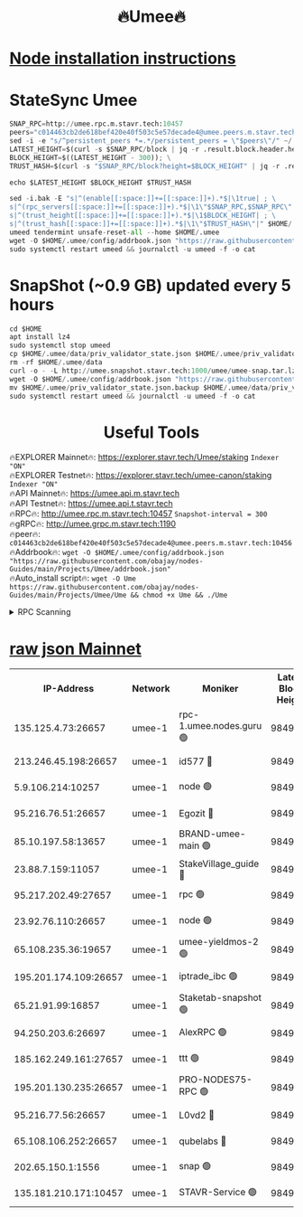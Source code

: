<h1 align="center"> 🔥Umee🔥</h1>


[Node installation instructions](https://github.com/obajay/nodes-Guides/tree/main/Projects/Umee)
=
# StateSync Umee
```python
SNAP_RPC=http://umee.rpc.m.stavr.tech:10457
peers="c014463cb2de618bef420e40f503c5e57decade4@umee.peers.m.stavr.tech:10456"
sed -i -e "s/^persistent_peers *=.*/persistent_peers = \"$peers\"/" ~/.umee/config/config.toml
LATEST_HEIGHT=$(curl -s $SNAP_RPC/block | jq -r .result.block.header.height); \
BLOCK_HEIGHT=$((LATEST_HEIGHT - 300)); \
TRUST_HASH=$(curl -s "$SNAP_RPC/block?height=$BLOCK_HEIGHT" | jq -r .result.block_id.hash)

echo $LATEST_HEIGHT $BLOCK_HEIGHT $TRUST_HASH

sed -i.bak -E "s|^(enable[[:space:]]+=[[:space:]]+).*$|\1true| ; \
s|^(rpc_servers[[:space:]]+=[[:space:]]+).*$|\1\"$SNAP_RPC,$SNAP_RPC\"| ; \
s|^(trust_height[[:space:]]+=[[:space:]]+).*$|\1$BLOCK_HEIGHT| ; \
s|^(trust_hash[[:space:]]+=[[:space:]]+).*$|\1\"$TRUST_HASH\"|" $HOME/.umee/config/config.toml
umeed tendermint unsafe-reset-all --home $HOME/.umee
wget -O $HOME/.umee/config/addrbook.json "https://raw.githubusercontent.com/obajay/nodes-Guides/main/Projects/Umee/addrbook.json"
sudo systemctl restart umeed && journalctl -u umeed -f -o cat
```
# SnapShot (~0.9 GB) updated every 5 hours
```python
cd $HOME
apt install lz4
sudo systemctl stop umeed
cp $HOME/.umee/data/priv_validator_state.json $HOME/.umee/priv_validator_state.json.backup
rm -rf $HOME/.umee/data
curl -o - -L http://umee.snapshot.stavr.tech:1000/umee/umee-snap.tar.lz4 | lz4 -c -d - | tar -x -C $HOME/.umee --strip-components 2
wget -O $HOME/.umee/config/addrbook.json "https://raw.githubusercontent.com/obajay/nodes-Guides/main/Projects/Umee/addrbook.json"
mv $HOME/.umee/priv_validator_state.json.backup $HOME/.umee/data/priv_validator_state.json
sudo systemctl restart umeed && journalctl -u umeed -f -o cat
```
 <h1 align="center"> Useful Tools</h1>

🔥EXPLORER Mainnet🔥:      https://explorer.stavr.tech/Umee/staking             `Indexer "ON"` \
🔥EXPLORER Testnet🔥:        https://explorer.stavr.tech/umee-canon/staking      `Indexer "ON"` \
🔥API Mainnet🔥:                   https://umee.api.m.stavr.tech \
🔥API Testnet🔥:                     https://umee.api.t.stavr.tech \
🔥RPC🔥:                                   http://umee.rpc.m.stavr.tech:10457                     `Snapshot-interval = 300` \
🔥gRPC🔥:                              http://umee.grpc.m.stavr.tech:1190 \
🔥peer🔥:                     `c014463cb2de618bef420e40f503c5e57decade4@umee.peers.m.stavr.tech:10456` \
🔥Addrbook🔥:    ```wget -O $HOME/.umee/config/addrbook.json "https://raw.githubusercontent.com/obajay/nodes-Guides/main/Projects/Umee/addrbook.json"``` \
🔥Auto_install script🔥: ```wget -O Ume https://raw.githubusercontent.com/obajay/nodes-Guides/main/Projects/Umee/Ume && chmod +x Ume && ./Ume```

<details>
<summary>RPC Scanning</summary>

<h2 align="center"> We scan nodes in real time every 4 hours. And we provide the final result of RPC endpoints.
We cannot influence the operation of these nodes in any way. </h2>


```python
If Voting Power is higher than 0 --> then the Node is a validator of the network and may be subject to attack and be a potential threat to the chain.
```
```python
We marked such validators with a red symbol
```

</details>

[raw json Mainnet](https://rpc-check.umeem.stavr.tech/umeem/rpc-umeem-result.json)
=



<table><tr><th>IP-Address</th><th>Network</th><th>Moniker</th><th>Latest Block Height</th><th>Earliest Block Height</th><th>Catching Up</th><th>Tx Index</th><th>Voting Power</th><th>Scan Time</th></tr><tr><td>135.125.4.73:26657</td><td>umee-1</td><td>rpc-1.umee.nodes.guru 🟢</td><td>9849296</td><td>5167386</td><td>False</td><td>on</td><td>0</td><td>2023-12-26T06:29:31.154667615UTC</td></tr><tr><td>213.246.45.198:26657</td><td>umee-1</td><td>id577 🔴</td><td>9849282</td><td>7100001</td><td>False</td><td>on</td><td>35108337</td><td>2023-12-26T06:28:04.592228481UTC</td></tr><tr><td>5.9.106.214:10257</td><td>umee-1</td><td>node 🟢</td><td>9849292</td><td>7942001</td><td>False</td><td>on</td><td>0</td><td>2023-12-26T06:29:03.867032596UTC</td></tr><tr><td>95.216.76.51:26657</td><td>umee-1</td><td>Egozit 🔴</td><td>9849296</td><td>8262001</td><td>False</td><td>off</td><td>38052427</td><td>2023-12-26T06:29:30.845724250UTC</td></tr><tr><td>85.10.197.58:13657</td><td>umee-1</td><td>BRAND-umee-main 🟢</td><td>9849284</td><td>8427832</td><td>False</td><td>on</td><td>0</td><td>2023-12-26T06:28:21.708876601UTC</td></tr><tr><td>23.88.7.159:11057</td><td>umee-1</td><td>StakeVillage_guide 🔴</td><td>9849290</td><td>9137726</td><td>False</td><td>on</td><td>1408962</td><td>2023-12-26T06:28:56.288640479UTC</td></tr><tr><td>95.217.202.49:27657</td><td>umee-1</td><td>rpc 🟢</td><td>9849289</td><td>9440090</td><td>False</td><td>on</td><td>0</td><td>2023-12-26T06:28:49.648705097UTC</td></tr><tr><td>23.92.76.110:26657</td><td>umee-1</td><td>node 🟢</td><td>9849304</td><td>9468001</td><td>False</td><td>on</td><td>0</td><td>2023-12-26T06:30:13.974862622UTC</td></tr><tr><td>65.108.235.36:19657</td><td>umee-1</td><td>umee-yieldmos-2 🟢</td><td>9849274</td><td>9575548</td><td>False</td><td>on</td><td>0</td><td>2023-12-26T06:27:21.176471097UTC</td></tr><tr><td>195.201.174.109:26657</td><td>umee-1</td><td>iptrade_ibc 🟢</td><td>9849286</td><td>9686001</td><td>False</td><td>on</td><td>0</td><td>2023-12-26T06:28:28.444484254UTC</td></tr><tr><td>65.21.91.99:16857</td><td>umee-1</td><td>Staketab-snapshot 🟢</td><td>9849286</td><td>9721001</td><td>False</td><td>off</td><td>0</td><td>2023-12-26T06:28:30.861222743UTC</td></tr><tr><td>94.250.203.6:26697</td><td>umee-1</td><td>AlexRPC 🟢</td><td>9849284</td><td>9722001</td><td>False</td><td>on</td><td>0</td><td>2023-12-26T06:28:17.273273319UTC</td></tr><tr><td>185.162.249.161:27657</td><td>umee-1</td><td>ttt 🟢</td><td>9849289</td><td>9733423</td><td>False</td><td>on</td><td>0</td><td>2023-12-26T06:28:49.891915807UTC</td></tr><tr><td>195.201.130.235:26657</td><td>umee-1</td><td>PRO-NODES75-RPC 🟢</td><td>9849291</td><td>9749291</td><td>False</td><td>on</td><td>0</td><td>2023-12-26T06:28:58.614768285UTC</td></tr><tr><td>95.216.77.56:26657</td><td>umee-1</td><td>L0vd2 🔴</td><td>9849299</td><td>9749299</td><td>False</td><td>off</td><td>37190726</td><td>2023-12-26T06:29:48.427335427UTC</td></tr><tr><td>65.108.106.252:26657</td><td>umee-1</td><td>qubelabs 🔴</td><td>9849285</td><td>9761001</td><td>False</td><td>on</td><td>36532331</td><td>2023-12-26T06:28:22.023444830UTC</td></tr><tr><td>202.65.150.1:1556</td><td>umee-1</td><td>snap 🟢</td><td>9849291</td><td>9845300</td><td>False</td><td>on</td><td>0</td><td>2023-12-26T06:28:59.505458352UTC</td></tr><tr><td>135.181.210.171:10457</td><td>umee-1</td><td>STAVR-Service 🟢</td><td>9849297</td><td>9848001</td><td>False</td><td>on</td><td>0</td><td>2023-12-26T06:29:37.769628038UTC</td></tr></table>